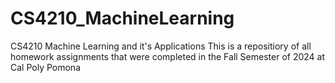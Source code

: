 # CS4210_MachineLearning
CS4210 Machine Learning and it's Applications 
This is a repositiory of all homework assignments that were completed in the Fall Semester of 2024 at Cal Poly Pomona
